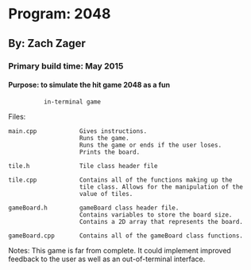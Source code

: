# Program: 2048
## By: Zach Zager
### Primary build time: May 2015
#### Purpose: to simulate the hit game 2048 as a fun
			  in-terminal game

Files:

	main.cpp 			Gives instructions.
						Runs the game.
						Runs the game or ends if the user loses.
						Prints the board.

	tile.h 				Tile class header file

	tile.cpp 			Contains all of the functions making up the
						tile class. Allows for the manipulation of the
						value of tiles.

	gameBoard.h 		gameBoard class header file.
						Contains variables to store the board size.
						Contains a 2D array that represents the board.

	gameBoard.cpp 		Contains all of the gameBoard class functions.



Notes:
	This game is far from complete. It could implement improved feedback
	to the user as well as an out-of-terminal interface.



	